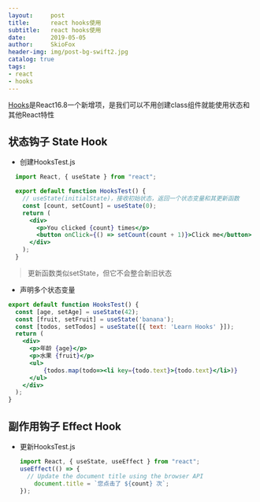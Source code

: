 ```yaml
---
layout:     post
title:      react hooks使用
subtitle:   react hooks使用
date:       2019-05-05
author:     SkioFox
header-img: img/post-bg-swift2.jpg
catalog: true
tags:
- react
- hooks
---
```


[Hooks](https://reactjs.org/docs/hooks-overview.html)是React16.8一个新增项，是我们可以不用创建class组件就能使用状态和其他React特性

## 状态钩子 State Hook


- 创建HooksTest.js

```jsx
  import React, { useState } from "react";

  export default function HooksTest() {
    // useState(initialState)，接收初始状态，返回一个状态变量和其更新函数
    const [count, setCount] = useState(0);
    return (
      <div>
        <p>You clicked {count} times</p>
        <button onClick={() => setCount(count + 1)}>Click me</button>
      </div>
    );
  }
```
> 更新函数类似setState，但它不会整合新旧状态

- 声明多个状态变量

```jsx
export default function HooksTest() {
  const [age, setAge] = useState(42);
  const [fruit, setFruit] = useState('banana');
  const [todos, setTodos] = useState([{ text: 'Learn Hooks' }]);
  return (
    <div>
      <p>年龄 {age}</p>
      <p>水果 {fruit}</p>
      <ul>
          {todos.map(todo=><li key={todo.text}>{todo.text}</li>)}
      </ul>
    </div>
  );
}
```
## 副作用钩子 Effect Hook

- 更新HooksTest.js

  ```jsx
  import React, { useState, useEffect } from "react";
  useEffect(() => {
  	// Update the document title using the browser API
      document.title = `您点击了 ${count} 次`;
  });
  ```


